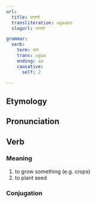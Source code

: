 ```yaml
---
url:
  title: उगाणो
  transliteration: ugaano
  slugurl: उगाणो

grammar: 
  verb:
    term: उगा
    trans: ugaa
    ending: aa
    causative:
      self: 2

---
```

## Etymology

## Pronunciation

## Verb
### Meaning
1. to grow something (e.g. crops)
2. to plant seed

### Conjugation
<verb-conj :grammar="grammar"></verb-conj>